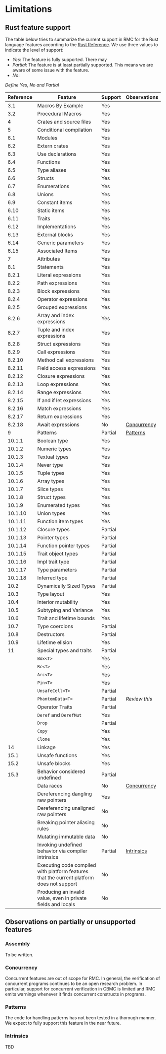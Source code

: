 # Limitations

## Rust feature support

The table below tries to summarize the current support in RMC for
the Rust language features according to the [Rust Reference](https://doc.rust-lang.org/stable/reference/).
We use three values to indicate the level of support:
 * *Yes*: The feature is fully supported. There may
 * *Partial*: The feature is at least partially supported. This means we are aware of some issue
 with the feature.
 * *No*:

*Define Yes, No and Partial*

Reference | Feature | Support | Observations |
--- | --- | --- | --- |
3.1 | Macros By Example | Yes | |
3.2 | Procedural Macros | Yes | |
4 | Crates and source files | Yes | |
5 | Conditional compilation | Yes | |
6.1 | Modules | Yes | |
6.2 | Extern crates | Yes | |
6.3 | Use declarations | Yes | |
6.4 | Functions | Yes | |
6.5 | Type aliases | Yes | |
6.6 | Structs | Yes | |
6.7 | Enumerations | Yes | |
6.8 | Unions | Yes | |
6.9 | Constant items | Yes | |
6.10 | Static items | Yes | |
6.11 | Traits | Yes | |
6.12 | Implementations | Yes | |
6.13 | External blocks | Yes | |
6.14 | Generic parameters | Yes | |
6.15 | Associated Items | Yes | |
7 | Attributes | Yes | |
8.1 | Statements | Yes | |
8.2.1 | Literal expressions | Yes | |
8.2.2 | Path expressions | Yes | |
8.2.3 | Block expressions | Yes | |
8.2.4 | Operator expressions | Yes | |
8.2.5 | Grouped expressions | Yes | |
8.2.6 | Array and index expressions | Yes | |
8.2.7 | Tuple and index expressions | Yes | |
8.2.8 | Struct expressions | Yes | |
8.2.9 | Call expressions | Yes | |
8.2.10 | Method call expressions | Yes | |
8.2.11 | Field access expressions | Yes | |
8.2.12 | Closure expressions | Yes | |
8.2.13 | Loop expressions | Yes | |
8.2.14 | Range expressions | Yes | |
8.2.15 | If and if let expressions | Yes | |
8.2.16 | Match expressions | Yes | |
8.2.17 | Return expressions | Yes | |
8.2.18 | Await expressions | No | [Concurrency](#concurrency) |
9 | Patterns | Partial | [Patterns](#patterns) |
10.1.1 | Boolean type | Yes | |
10.1.2 | Numeric types | Yes | |
10.1.3 | Textual types | Yes | |
10.1.4 | Never type | Yes | |
10.1.5 | Tuple types | Yes | |
10.1.6 | Array types | Yes | |
10.1.7 | Slice types | Yes | |
10.1.8 | Struct types | Yes | |
10.1.9 | Enumerated types | Yes | |
10.1.10 | Union types | Yes | |
10.1.11 | Function item types | Yes | |
10.1.12 | Closure types | Partial | |
10.1.13 | Pointer types | Partial | |
10.1.14 | Function pointer types | Partial | |
10.1.15 | Trait object types | Partial | |
10.1.16 | Impl trait type | Partial | |
10.1.17 | Type parameters | Partial | |
10.1.18 | Inferred type | Partial | |
10.2 | Dynamically Sized Types | Partial | |
10.3 | Type layout | Yes | |
10.4 | Interior mutability | Yes | |
10.5 | Subtyping and Variance | Yes | |
10.6 | Trait and lifetime bounds | Yes | |
10.7 | Type coercions | Partial | |
10.8 | Destructors | Partial | |
10.9 | Lifetime elision | Yes | |
11 | Special types and traits | Partial | |
| | `Box<T>` | Yes | |
| | `Rc<T>` | Yes | |
| | `Arc<T>` | Yes | |
| | `Pin<T>` | Yes | |
| | `UnsafeCell<T>` | Partial | |
| | `PhantomData<T>` | Partial | *Review this* |
| | Operator Traits | Partial | |
| | `Deref` and `DerefMut` | Yes | |
| | `Drop` | Partial | |
| | `Copy` | Yes | |
| | `Clone` | Yes | |
14 | Linkage | Yes | |
15.1 | Unsafe functions | Yes | |
15.2 | Unsafe blocks | Yes | |
15.3 | Behavior considered undefined | Partial | |
| | Data races | No | [Concurrency](#concurrency) |
| | Dereferencing dangling raw pointers | Yes | |
| | Dereferencing unaligned raw pointers | No | |
| | Breaking pointer aliasing rules | No | |
| | Mutating immutable data | No | |
| | Invoking undefined behavior via compiler intrinsics | Partial | [Intrinsics](#intrinsics) |
| | Executing code compiled with platform features that the current platform does not support | No | |
| | Producing an invalid value, even in private fields and locals | No | |

## Observations on partially or unsupported features

### Assembly

To be written.

### Concurrency

Concurrent features are out of scope for RMC. In general, the verification of
concurrent programs continues to be an open research problem. In particular,
support for concurrent verification in CBMC is limited and RMC emits warnings
whenever it finds concurrent constructs in programs.

### Patterns

The code for handling patterns has not been tested in a thorough manner. We
expect to fully support this feature in the near future.

### Intrinsics

TBD